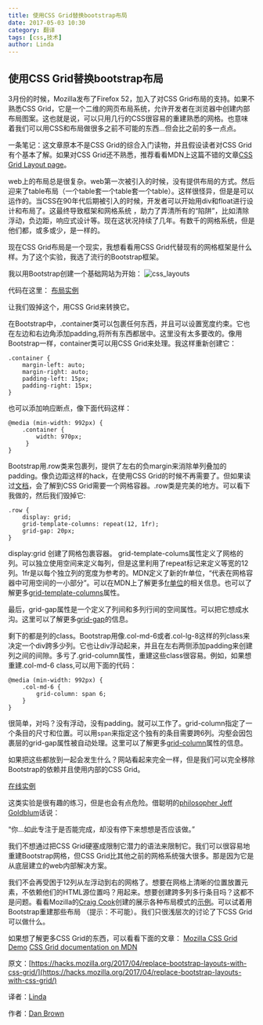 ```yaml
---
title: 使用CSS Grid替换bootstrap布局
date: 2017-05-03 10:30
category: 翻译
tags: [css,技术]
author: Linda
---
```


## 使用CSS Grid替换bootstrap布局

3月份的时候，Mozilla发布了Firefox 52，加入了对CSS Grid布局的支持。如果不熟悉CSS Grid，它是一个二维的网页布局系统，允许开发者在浏览器中创建内部布局图案。这也就是说，可以只用几行的CSS很容易的重建熟悉的网格。也意味着我们可以用CSS和布局做很多之前不可能的东西...但会比之前的多一点点。

一条笔记：这文章原本不是CSS Grid的综合入门读物，并且假设读者对CSS Grid有个基本了解。如果对CSS Grid还不熟悉，推荐看看MDN上这篇不错的文章[CSS Grid Layout page](https://developer.mozilla.org/en-US/docs/Web/CSS/CSS_Grid_Layout)。

<!-- more -->

web上的布局总是很复杂。web第一次被引入的时候，没有提供布局的方式。然后迎来了table布局（一个table套一个table套一个table）。这样很怪异，但是是可以运作的。当CSS在90年代后期被引入的时候，开发者可以开始用div和float进行设计和布局了。这最终导致框架和网格系统
，助力了弄清所有的“陷阱”，比如清除浮动，负边距，响应式设计等。现在这状况持续了几年。有数千的网格系统，但是他们都，或多或少，是一样的。

现在CSS Grid布局是一个现实，我想看看用CSS Grid代替现有的网格框架是什么样。为了这个实验，我选了流行的Bootstrap框架。

我以用Bootstrap创建一个基础网站为开始：
![css_layouts](/images/2017-css-grid/css_layouts.jpg)

代码在这里：
[布局实例](http://codepen.io/slightlyoffbeat/pen/dvEbLV)

让我们毁掉这个，用CSS Grid来转换它。

在Bootstrap中，.container类可以包裹任何东西，并且可以设置宽度约束。它也在左边和右边角添加padding,将所有东西都居中。这里没有太多要改的。像用Bootstrap一样，container类可以用CSS Grid来处理。我这样重新创建它：

    .container {
	    margin-left: auto;
	    margin-right: auto;
	    padding-left: 15px;
	    padding-right: 15px;
    }

也可以添加响应断点，像下面代码这样：
    
    @media (min-width: 992px) {
	    .container {
	    	width: 970px;
	     }
    }

Bootstrap用.row类来包裹列，提供了左右的负margin来消除单列叠加的padding。像负边距这样的hack，在使用CSS Grid的时候不再需要了。但如果读过[文档](https://developer.mozilla.org/en-US/docs/Web/CSS/CSS_Grid_Layout/Basic_Concepts_of_Grid_Layout)，会了解到CSS Grid需要一个网格容器。.row类是完美的地方。可以看下我做的，然后我们毁掉它:

    .row {
	    display: grid;
	    grid-template-columns: repeat(12, 1fr);
	    grid-gap: 20px;
    }

display:grid 创建了网格包裹容器。
grid-template-colums属性定义了网格的列。可以独立使用空间来定义每列，但是这里利用了repeat标记来定义等宽的12列。1fr是以每个独立列的宽度为参考的。MDN定义了新的fr单位，“代表在网格容器中可用空间的一小部分”。可以在MDN上了解更多[fr单位](https://developer.mozilla.org/en-US/docs/Web/CSS/CSS_Grid_Layout/Basic_Concepts_of_Grid_Layout#The_fr_Unit)的相关信息。也可以了解更多[grid-template-columns](https://developer.mozilla.org/en-US/docs/Web/CSS/grid-template-columns)属性。

最后，grid-gap属性是一个定义了列间和多列行间的空间属性。可以把它想成水沟。这里可以了解更多[grid-gap](https://developer.mozilla.org/en-US/docs/Web/CSS/grid-gap)的信息。

剩下的都是列的class。Bootstrap用像.col-md-6或者.col-lg-8这样的列class来决定一个div跨多少列。它也让div浮动起来，并且在左右两侧添加padding来创建列之间的间隙。多亏了.grid-column属性，重建这些class很容易。例如，如果想重建.col-md-6 class,可以用下面的代码：

    @media (min-width: 992px) {
	    .col-md-6 {
	    	grid-column: span 6;
	    }
    }

很简单，对吗？没有浮动，没有padding。就可以工作了。grid-column指定了一个条目的尺寸和位置。可以用```span```来指定这个独有的条目需要跨6列。沟壑会因包裹层的grid-gap属性被自动处理。这里可以了解更多[grid-column](https://developer.mozilla.org/en-US/docs/Web/CSS/grid-column)属性的信息。

如果把这些都放到一起会发生什么？网站看起来完全一样，但是我们可以完全移除Bootstrap的依赖并且使用内部的CSS Grid。

[在线实例](http://codepen.io/slightlyoffbeat/pen/NpVGyW)

这类实验是很有趣的练习，但是也会有点危险。借聪明的[philosopher Jeff Goldblum](https://en.wikiquote.org/wiki/Jurassic_Park_(film))话说：

“你...如此专注于是否能完成，却没有停下来想想是否应该做。”

我们不想通过把CSS Grid硬塞成限制它潜力的语法来限制它。我们可以很容易地重建Bootstrap网格，但CSS Grid比其他之前的网格系统强大很多。那是因为它是从底层建立的web内部解决方案。

我们不会再受困于12列从左浮动到右的网格了。想要在网格上清晰的位置放置元素，不依赖他们的HTML源位置吗？用起来。想要创建跨多列多行条目吗？这都不是问题。看看Mozilla的[Craig Cook](https://github.com/craigcook/)创建的展示各种布局模式的[示例](https://www.mozilla.org/en-US/developer/css-grid/)。可以试着用Bootstrap重建那些布局
（提示：不可能）。我们只很浅层次的讨论了下CSS Grid可以做什么。  

如果想了解更多CSS Grid的东西，可以看看下面的文章：
[Mozilla CSS Grid Demo](https://www.mozilla.org/en-US/developer/css-grid/)
[CSS Grid documentation on MDN](https://developer.mozilla.org/en-US/docs/Web/CSS/CSS_Grid_Layout)
  
原文：[https://hacks.mozilla.org/2017/04/replace-bootstrap-layouts-with-css-grid/](https://hacks.mozilla.org/2017/04/replace-bootstrap-layouts-with-css-grid/)

译者：[Linda](https://github.com/LindaWhite)

作者：[Dan Brown](https://hacks.mozilla.org/author/dbrownmozilla-com/)

